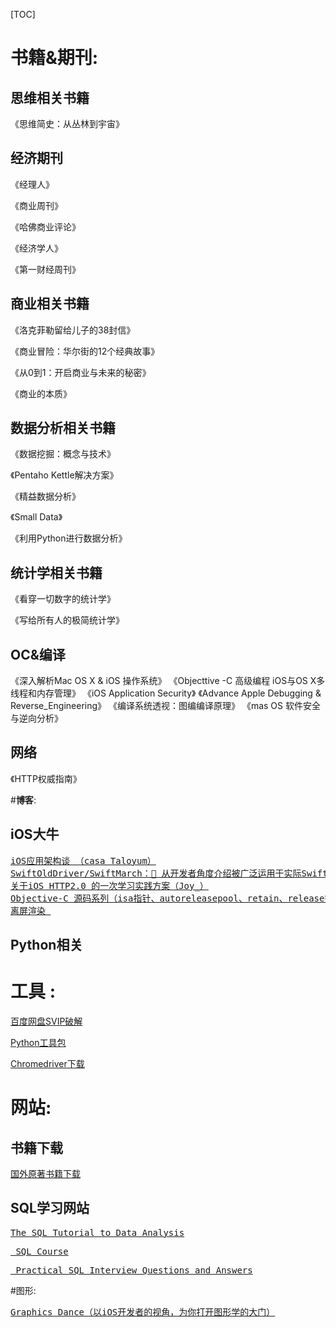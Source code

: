 [TOC]

# 书籍&期刊:

## **思维相关书籍**

《思维简史：从丛林到宇宙》



## **经济期刊**

《经理人》

《商业周刊》

《哈佛商业评论》

《经济学人》

《第一财经周刊》



## **商业相关书籍**

《洛克菲勒留给儿子的38封信》

《商业冒险：华尔街的12个经典故事》

《从0到1：开启商业与未来的秘密》

《商业的本质》



## **数据分析相关书籍**

《数据挖掘：概念与技术》

《Pentaho Kettle解决方案》

《精益数据分析》

《Small Data》

《利用Python进行数据分析》



## **统计学相关书籍**

《看穿一切数字的统计学》

《写给所有人的极简统计学》

## **OC&编译**

《深入解析Mac OS X &amp; iOS 操作系统》
《Objecttive -C 高级编程 iOS与OS X多线程和内存管理》
《iOS Application Security》
《Advance Apple Debugging &amp; Reverse_Engineering》
《编译系统透视：图编编译原理》
《mas OS 软件安全与逆向分析》

## **网络**

《HTTP权威指南》





#**博客**:

## iOS大牛

<pre><a href="https://casatwy.com/iosying-yong-jia-gou-tan-kai-pian.html">iOS应用架构谈 （casa Taloyum）</a>
<a href="https://github.com/SwiftOldDriver/SwiftMarch">SwiftOldDriver/SwiftMarch：🚀 从开发者角度介绍被广泛运用于实际Swift项目中的开源库（</a><a class="name" href="https://www.jianshu.com/u/12201cdd5d7a">一缕殇流化隐半边冰霜</a><a href="https://github.com/SwiftOldDriver/SwiftMarch">）
</a><a href="https://www.jianshu.com/p/2e7200bd5b79">关于iOS HTTP2.0 的一次学习实践方案（Joy_）</a>
<a href="https://github.com/Draveness/analyze/tree/master/contents/objc">Objective-C 源码系列（isa指针、autoreleasepool、retain、release等）</a>
<a href="https://hit-alibaba.github.io/interview/iOS/Cocoa-Touch/Performance.html">离屏渲染 </a>
</pre>

## Python相关




# 工具 :

[百度网盘SVIP破解](https://github.com/CodeTips/BaiduNetdiskPlugin-macOS)

[Python工具包](https://pypi.org)

[Chromedriver下载](https://sites.google.com/a/chromium.org/chromedriver/downloads)

# 网站:

## 书籍下载

<div class ="website">
<pre><a href ="https://salttiger.com">国外原著书籍下载</a></pre>
</div>

## SQL学习网站

<div class ="website">
<pre><a href ="https://mode.com/sql-tutorial/introduction-to-sql/">The SQL Tutorial to Data Analysis</a></pre>
<pre><a href ="http://www.sqlcourse2.com/"> SQL Course</a></pre>
<pre><a href ="https://www.programmerinterview.com/database-sql/practice-interview-question-1/"> Practical SQL Interview Questions and Answers</a></pre>
</div>

#图形:

<div class="zhuanlan-title-item">
<pre class="zhuanlan-title"><a href="https://xiaozhuanlan.com/graphics_dance">Graphics Dance（以iOS开发者的视角，为你打开图形学的大门）</a></pre>
<div class="xzl-invite-icon"></div>
</div>
<div class="authors"></div>



